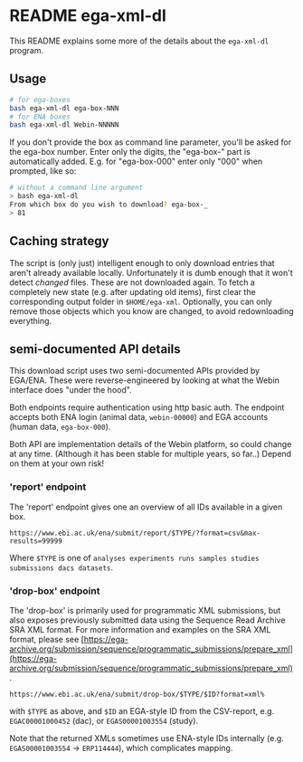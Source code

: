 # README ega-xml-dl

This README explains some more of the details about the `ega-xml-dl` program.

## Usage

```sh
# for ega-boxes
bash ega-xml-dl ega-box-NNN
# for ENA boxes
bash ega-xml-dl Webin-NNNNN
```

If you don't provide the box as command line parameter, you'll be asked for the ega-box number. Enter only the digits, the "ega-box-" part is automatically
added. E.g. for "ega-box-000" enter only "000" when prompted, like so:

```sh
# without a command line argument
> bash ega-xml-dl
From which box do you wish to download? ega-box-_
> 81
```

## Caching strategy

The script is (only just) intelligent enough to only download entries that aren't already available locally. Unfortunately it is dumb enough that it
won't detect _changed_ files. These are not downloaded again. To fetch a completely new state (e.g. after updating old items), first clear the corresponding
output folder in `$HOME/ega-xml`. Optionally, you can only remove those objects which you know are changed, to avoid
redownloading everything.

## semi-documented API details

This download script uses two semi-documented APIs provided by EGA/ENA.
These were reverse-engineered by looking at what the Webin interface does "under the hood".

Both endpoints require authentication using http basic auth.
The endpoint accepts both ENA login (animal data, `webin-00000`) and EGA accounts (human data, `ega-box-000`).

Both API are implementation details of the Webin platform, so could change at any time.
(Although it has been stable for multiple years, so far..)
Depend on them at your own risk!

### 'report' endpoint

The 'report' endpoint gives one an overview of all IDs available in a given box.

```
https://www.ebi.ac.uk/ena/submit/report/$TYPE/?format=csv&max-results=99999
```

Where `$TYPE` is one of `analyses experiments runs samples studies submissions dacs datasets`.

### 'drop-box' endpoint

The 'drop-box' is primarily used for programmatic XML submissions, but also exposes previously submitted data
using the Sequence Read Archive SRA XML format.
For more information and examples on the SRA XML format, please see
[https://ega-archive.org/submission/sequence/programmatic_submissions/prepare_xml](https://ega-archive.org/submission/sequence/programmatic_submissions/prepare_xml).

```
https://www.ebi.ac.uk/ena/submit/drop-box/$TYPE/$ID?format=xml%
```

with `$TYPE` as above, and `$ID` an EGA-style ID from the CSV-report, e.g. `EGAC00001000452` (dac), or
`EGAS00001003554` (study).

Note that the returned XMLs sometimes use ENA-style IDs internally (e.g. `EGAS00001003554` -> `ERP114444`),
which complicates mapping.
